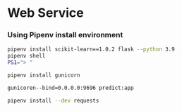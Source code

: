 # Web Service

### Using Pipenv install environment

```bash
pipenv install scikit-learn==1.0.2 flask --python 3.9
pipenv shell
PS1="> "
```

```bash
pipenv install gunicorn 
```

```bash
gunicoren--bind=0.0.0.0:9696 predict:app
```

```bash
pipenv install --dev requests
```